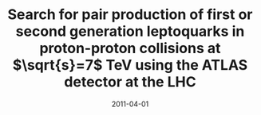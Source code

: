 ---
title: "Search for pair production of first or second generation leptoquarks in proton-proton collisions at $\\sqrt{s}=7$ TeV using the ATLAS detector at the LHC"
date: 2011-04-01
venue: Phys. Rev. D 83 (2011) 112006
link: https://arxiv.org/abs/1104.4481
inspire_id: 897002
authors: ATLAS Collaboration
bibtex: '@article{ATLAS:2011atv,\n archiveprefix = {arXiv},\n author = {},\n collaboration = {ATLAS},\n doi = {10.1103/PhysRevD.83.112006},\n eprint = {1104.4481},\n journal = {Phys. Rev. D},\n pages = {112006},\n primaryclass = {hep-ex},\n reportnumber = {CERN-PH-EP-2011-050},\n title = {{Search for pair production of first or second generation leptoquarks in proton-proton collisions at $\\sqrt{s}=7$ TeV using the ATLAS detector at the LHC}},\n volume = {83},\n year = {2011}\n}\n'
---